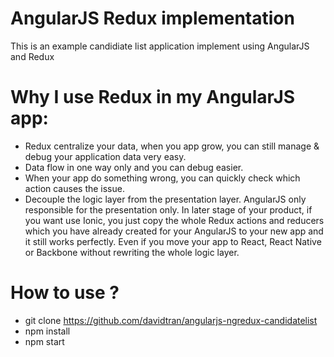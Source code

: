# AngularJS Redux implementation
This is an example candidiate list application implement using AngularJS and Redux

# Why I use Redux in my AngularJS app:
- Redux centralize your data, when you app grow, you can still manage & debug your application data very easy.
- Data flow in one way only and you can debug easier.
- When your app do something wrong, you can quickly check which action causes the issue.
- Decouple the logic layer from the presentation layer. AngularJS only responsible for the presentation only. In later stage of your product, if you want use Ionic, you just copy the whole Redux actions and reducers which you have already created for your AngularJS to your new app and it still works perfectly. Even if you move your app to React, React Native or Backbone without rewriting the whole logic layer.

# How to use ?
- git clone https://github.com/davidtran/angularjs-ngredux-candidatelist
- npm install
- npm start
